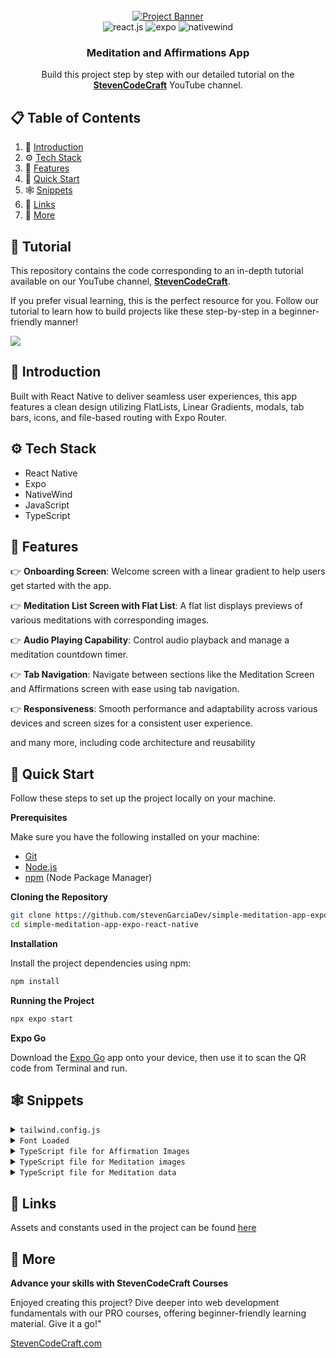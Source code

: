 <div align="center">
  <br />
    <a href="https://www.youtube.com/channel/UCzrpTaJWhZZNLLE_3obvE2Q" target="_blank">
      <img src="https://i.postimg.cc/rygDVH1m/React-Native-Git-Hub-Cover.png" alt="Project Banner">
    </a>
  <br />

  <div>
    <img src="https://img.shields.io/badge/-React_Native-black?style=for-the-badge&logoColor=white&logo=react&color=61DAFB" alt="react.js" />
    <img src="https://img.shields.io/badge/-expo-black?style=for-the-badge&logoColor=white&logo=expo&color=FD366E" alt="expo" />
    <img src="https://img.shields.io/badge/NativeWind-black?style=for-the-badge&logoColor=white&logo=tailwindcss&color=06B6D4" alt="nativewind" />
  </div>

  <h3 align="center">Meditation and Affirmations App</h3>

   <div align="center">
     Build this project step by step with our detailed tutorial on the <a href="https://www.youtube.com/channel/UCzrpTaJWhZZNLLE_3obvE2Q/videos" target="_blank"><b>StevenCodeCraft</b></a> YouTube channel.
    </div>
</div>

## 📋 <a name="table">Table of Contents</a>

1. 🤖 [Introduction](#introduction)
2. ⚙️ [Tech Stack](#tech-stack)
3. 🔋 [Features](#features)
4. 🤸 [Quick Start](#quick-start)
5. 🕸️ [Snippets](#snippets)
6. 🔗 [Links](#links)
7. 🚀 [More](#more)

## 🚨 Tutorial

This repository contains the code corresponding to an in-depth tutorial available on our YouTube channel, <a href="https://www.youtube.com/channel/UCzrpTaJWhZZNLLE_3obvE2Q" target="_blank"><b>StevenCodeCraft</b></a>.

If you prefer visual learning, this is the perfect resource for you. Follow our tutorial to learn how to build projects like these step-by-step in a beginner-friendly manner!

<a href="https://www.youtube.com/channel/UCzrpTaJWhZZNLLE_3obvE2Q" target="_blank"><img src="https://github.com/sujatagunale/EasyRead/assets/151519281/1736fca5-a031-4854-8c09-bc110e3bc16d" /></a>

## <a name="introduction">🤖 Introduction</a>

Built with React Native to deliver seamless user experiences, this app features a clean design utilizing FlatLists, Linear Gradients, modals, tab bars, icons, and file-based routing with Expo Router.

## <a name="tech-stack">⚙️ Tech Stack</a>

-   React Native
-   Expo
-   NativeWind
-   JavaScript
-   TypeScript

## <a name="features">🔋 Features</a>

👉 **Onboarding Screen**: Welcome screen with a linear gradient to help users get started with the app.

👉 **Meditation List Screen with Flat List**: A flat list displays previews of various meditations with corresponding images.

👉 **Audio Playing Capability**: Control audio playback and manage a meditation countdown timer.

👉 **Tab Navigation**: Navigate between sections like the Meditation Screen and Affirmations screen with ease using tab navigation.

👉 **Responsiveness**: Smooth performance and adaptability across various devices and screen sizes for a consistent user experience.

and many more, including code architecture and reusability

## <a name="quick-start">🤸 Quick Start</a>

Follow these steps to set up the project locally on your machine.

**Prerequisites**

Make sure you have the following installed on your machine:

-   [Git](https://git-scm.com/)
-   [Node.js](https://nodejs.org/en)
-   [npm](https://www.npmjs.com/) (Node Package Manager)

**Cloning the Repository**

```bash
git clone https://github.com/stevenGarciaDev/simple-meditation-app-expo-react-native.git
cd simple-meditation-app-expo-react-native
```

**Installation**

Install the project dependencies using npm:

```bash
npm install
```

**Running the Project**

```bash
npx expo start
```

**Expo Go**

Download the [Expo Go](https://expo.dev/go) app onto your device, then use it to scan the QR code from Terminal and run.

## <a name="snippets">🕸️ Snippets</a>

<details>
<summary><code>tailwind.config.js</code></summary>

```javascript
/** @type {import('tailwindcss').Config} */
module.exports = {
    content: [
        "./App.{js,jsx,ts,tsx}",
        "./app/**/*.{js,jsx,ts,tsx}", // Include all JS, JSX, TS, and TSX files in the app folder
        "./components/**/*.{js,jsx,ts,tsx}", // Include all JS, JSX, TS, and TSX files in the components folder]
        "./app/(tabs)/meditate.tsx",
    ],
    theme: {
        extend: {
            fontFamily: {
                rmono: ["Roboto-Mono", "sans-serif"],
            },
        },
    },
    plugins: [],
};
```

</details>

<details>
<summary><code>Font Loaded</code></summary>

```javascript
const [fontsLoaded, error] = useFonts({
    "Roboto-Mono": require("../assets/fonts/RobotoMono-Regular.ttf"),
});
```

</details>

<details>
<summary><code>TypeScript file for Affirmation Images</code></summary>

```javascript
import californiaBackyardOne from "@/assets/affirmation-images/California-backyard-1.webp";
import californiaBackyardTwo from "@/assets/affirmation-images/California-backyard-2.webp";
import californiaBackyardThree from "@/assets/affirmation-images/California-backyard-3.webp";
import californiaBackyardFour from "@/assets/affirmation-images/California-backyard-4.webp";

import englishCountrysideOne from "@/assets/affirmation-images/english-countryside-1.webp";
import englishCountrysideTwo from "@/assets/affirmation-images/english-countryside-2.webp";
import englishCountrysideThree from "@/assets/affirmation-images/english-countryside-3.webp";
import englishCountrysideFour from "@/assets/affirmation-images/english-countryside-4.webp";

import mountainMeditateOne from "@/assets/affirmation-images/mountain-meditate-1.webp";
import mountainMeditateTwo from "@/assets/affirmation-images/mountain-meditate-2.webp";
import mountainMeditateThree from "@/assets/affirmation-images/mountain-meditate-3.webp";
import mountainMeditateFour from "@/assets/affirmation-images/mountain-meditate-4.webp";

import nightSkyOne from "@/assets/affirmation-images/night-sky-1.webp";
import nightSkyTwo from "@/assets/affirmation-images/night-sky-2.webp";
import nightSkyThree from "@/assets/affirmation-images/night-sky-3.webp";
import nightSkyFour from "@/assets/affirmation-images/night-sky-4.webp";

import oregonOne from "@/assets/affirmation-images/oregon-1.webp";
import oregonTwo from "@/assets/affirmation-images/oregon-2.webp";
import oregonThree from "@/assets/affirmation-images/oregon-3.webp";
import oregonFour from "@/assets/affirmation-images/oregon-4.webp";

import relaxingRiverOne from "@/assets/affirmation-images/relaxing-river-1.webp";
import relaxingRiverTwo from "@/assets/affirmation-images/relaxing-river-2.webp";
import relaxingRiverThree from "@/assets/affirmation-images/relaxing-river-3.webp";
import relaxingRiverFour from "@/assets/affirmation-images/relaxing-river-4.webp";

import tuscannyOne from "@/assets/affirmation-images/Tuscanny-1.webp";
import tuscannyTwo from "@/assets/affirmation-images/Tuscanny-2.webp";
import tuscannyThree from "@/assets/affirmation-images/Tuscanny-3.webp";
import tuscannyFour from "@/assets/affirmation-images/Tuscanny-4.webp";

export default {
    californiaBackyardOne,
    californiaBackyardTwo,
    californiaBackyardThree,
    californiaBackyardFour,
    englishCountrysideOne,
    englishCountrysideTwo,
    englishCountrysideThree,
    englishCountrysideFour,
    mountainMeditateOne,
    mountainMeditateTwo,
    mountainMeditateThree,
    mountainMeditateFour,
    nightSkyOne,
    nightSkyTwo,
    nightSkyThree,
    nightSkyFour,
    oregonOne,
    oregonTwo,
    oregonThree,
    oregonFour,
    relaxingRiverOne,
    relaxingRiverTwo,
    relaxingRiverThree,
    relaxingRiverFour,
    tuscannyOne,
    tuscannyTwo,
    tuscannyThree,
    tuscannyFour,
};
```

</details>

<details>
<summary><code>TypeScript file for Meditation images</code></summary>

```javascript
import treeImage from "@/assets/meditation-images/trees.webp";
import meditatingUnderTree from "@/assets/meditation-images/meditate-under-tree.webp";
import riverImage from "@/assets/meditation-images/river.webp";
import beachImage from "@/assets/meditation-images/beach.webp";
import yosemiteStars from "@/assets/meditation-images/yosemite-stars.webp";
import waterfall from "@/assets/meditation-images/waterfall.webp";

export default [
    treeImage,
    riverImage,
    meditatingUnderTree,
    beachImage,
    yosemiteStars,
    waterfall,
];
```

</details>

<details>
<summary><code>TypeScript file for Meditation data</code></summary>

```javascript
export interface MeditationType {
    id: number;
    title: string;
    image: string;
    audio: string;
}

export const MEDITATION_DATA: MeditationType[] = [
    {
        id: 1,
        title: "Mountains",
        image: "trees.webp",
        audio: "trees.mp3",
    },
    {
        id: 2,
        title: "Rivers",
        image: "river.webp",
        audio: "river.mp3",
    },
    {
        id: 3,
        title: "Sunset",
        image: "meditate-under-tree.webp",
        audio: "meditate-under-tree.mp3",
    },
    {
        id: 4,
        title: "Beaches",
        image: "beach.webp",
        audio: "beach.mp3",
    },
    {
        id: 5,
        title: "Starry Night",
        image: "yosemite-stars.webp",
        audio: "yosemite-stars.mp3",
    },
    {
        id: 6,
        title: "Waterfall",
        image: "waterfall.webp",
        audio: "waterfall.mp3",
    },
];

export const AUDIO_FILES: { [key: string]: any } = {
    "trees.mp3": require("@/assets/audio/trees.mp3"),
    "river.mp3": require("@/assets/audio/river.mp3"),
    "meditate-under-tree.mp3": require("@/assets/audio/meditate-under-tree.mp3"),
    "beach.mp3": require("@/assets/audio/beach.mp3"),
    "yosemite-stars.mp3": require("@/assets/audio/yosemite-stars.mp3"),
    "waterfall.mp3": require("@/assets/audio/waterfall.mp3"),
};
```

</details>

## <a name="links">🔗 Links</a>

Assets and constants used in the project can be found [here](https://drive.google.com/drive/folders/1ZNn-26vUkscU4Bx08BQsyY_i0HkbuzH5?usp=sharing)

## <a name="more">🚀 More</a>

**Advance your skills with StevenCodeCraft Courses**

Enjoyed creating this project? Dive deeper into web development fundamentals with our PRO courses, offering beginner-friendly learning material. Give it a go!"

<a href="https://stevencodecraft.com" target="_blank">
    StevenCodeCraft.com
</a>
